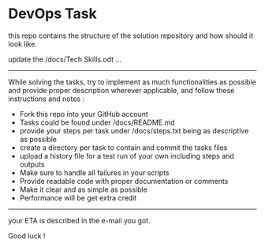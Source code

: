 # DevOps Task

this repo contains the structure of the solution repository and how should it look like.

update the /docs/Tech Skills.odt ...

---

﻿﻿While solving the tasks, try to implement as much functionalities as possible and provide proper description wherever applicable, and follow these instructions and notes :

* Fork this repo into your GitHub account
* Tasks could be found under /docs/README.md
* provide your steps per task under /docs/steps.txt being as descriptive as possible
* create a directory per task to contain and commit the tasks files
* upload a history file for a test run of your own including steps and outputs
* Make sure to handle all failures in your scripts
* Provide readable code with proper documentation or comments
* Make it clear and as simple as possible
* Performance will be get extra credit


---
your ETA is described in the e-mail you got.

Good luck !
